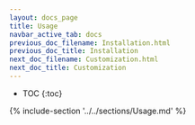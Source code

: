 ```yaml
---
layout: docs_page
title: Usage
navbar_active_tab: docs
previous_doc_filename: Installation.html
previous_doc_title: Installation
next_doc_filename: Customization.html
next_doc_title: Customization
---
```


* TOC
{:toc}

{% include-section '../../sections/Usage.md' %}